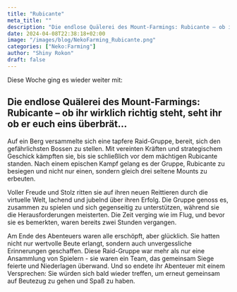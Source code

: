 ```yaml
---
title: "Rubicante"
meta_title: ""
description: "Die endlose Quälerei des Mount-Farmings: Rubicante – ob ihr wirklich richtig steht, seht ihr ob er euch eins überbrät"
date: 2024-04-08T22:38:18+02:00
image: "/images/blog/NekoFarming_Rubicante.png"
categories: ["Neko:Farming"]
author: "Shiny Rokon"
draft: false
---
```


Diese Woche ging es wieder weiter mit:

<!-- more -->

## Die endlose Quälerei des Mount-Farmings: Rubicante – ob ihr wirklich richtig steht, seht ihr ob er euch eins überbrät…

Auf ein Berg versammelte sich eine tapfere Raid-Gruppe, bereit, sich den gefährlichsten Bossen zu stellen. Mit vereinten Kräften und strategischem Geschick kämpften sie, bis sie schließlich vor dem mächtigen Rubicante standen. Nach einem epischen Kampf gelang es der Gruppe, Rubicante zu besiegen und nicht nur einen, sondern gleich drei seltene Mounts zu erbeuten.

Voller Freude und Stolz ritten sie auf ihren neuen Reittieren durch die virtuelle Welt, lachend und jubelnd über ihren Erfolg. Die Gruppe genoss es, zusammen zu spielen und sich gegenseitig zu unterstützen, während sie die Herausforderungen meisterten. Die Zeit verging wie im Flug, und bevor sie es bemerkten, waren bereits zwei Stunden vergangen.

Am Ende des Abenteuers waren alle erschöpft, aber glücklich. Sie hatten nicht nur wertvolle Beute erlangt, sondern auch unvergessliche Erinnerungen geschaffen. Diese Raid-Gruppe war mehr als nur eine Ansammlung von Spielern - sie waren ein Team, das gemeinsam Siege feierte und Niederlagen überwand. Und so endete ihr Abenteuer mit einem Versprechen: Sie würden sich bald wieder treffen, um erneut gemeinsam auf Beutezug zu gehen und Spaß zu haben.